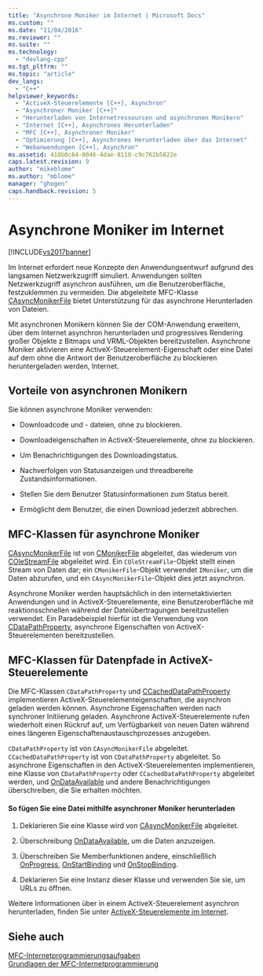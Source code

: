 ```yaml
---
title: "Asynchrone Moniker im Internet | Microsoft Docs"
ms.custom: ""
ms.date: "11/04/2016"
ms.reviewer: ""
ms.suite: ""
ms.technology: 
  - "devlang-cpp"
ms.tgt_pltfrm: ""
ms.topic: "article"
dev_langs: 
  - "C++"
helpviewer_keywords: 
  - "ActiveX-Steuerelemente [C++], Asynchron"
  - "Asynchroner Moniker [C++]"
  - "Herunterladen von Internetressourcen und asynchronen Monikern"
  - "Internet [C++], Asynchrones Herunterladen"
  - "MFC [C++], Asynchroner Moniker"
  - "Optimierung [C++], Asynchrones Herunterladen über das Internet"
  - "Webanwendungen [C++], Asynchron"
ms.assetid: 418b0c64-0046-4dae-8118-c9c762b5822e
caps.latest.revision: 9
author: "mikeblome"
ms.author: "mblome"
manager: "ghogen"
caps.handback.revision: 5
---
```

# Asynchrone Moniker im Internet
[!INCLUDE[vs2017banner](../assembler/inline/includes/vs2017banner.md)]

Im Internet erfordert neue Konzepte den Anwendungsentwurf aufgrund des langsamen Netzwerkzugriff simuliert.  Anwendungen sollten Netzwerkzugriff asynchron ausführen, um die Benutzeroberfläche, festzuklemmen zu vermeiden.  Die abgeleitete MFC\-Klasse [CAsyncMonikerFile](../mfc/reference/casyncmonikerfile-class.md) bietet Unterstützung für das asynchrone Herunterladen von Dateien.  
  
 Mit asynchronen Monikern können Sie der COM\-Anwendung erweitern, über dem Internet asynchron herunterladen und progressives Rendering großer Objekte z Bitmaps und VRML\-Objekten bereitzustellen.  Asynchrone Moniker aktivieren eine ActiveX\-Steuerelement\-Eigenschaft oder eine Datei auf dem ohne die Antwort der Benutzeroberfläche zu blockieren heruntergeladen werden, Internet.  
  
## Vorteile von asynchronen Monikern  
 Sie können asynchrone Moniker verwenden:  
  
-   Downloadcode und \- dateien, ohne zu blockieren.  
  
-   Downloadeigenschaften in ActiveX\-Steuerelemente, ohne zu blockieren.  
  
-   Um Benachrichtigungen des Downloadingstatus.  
  
-   Nachverfolgen von Statusanzeigen und threadbereite Zustandsinformationen.  
  
-   Stellen Sie dem Benutzer Statusinformationen zum Status bereit.  
  
-   Ermöglicht dem Benutzer, die einen Download jederzeit abbrechen.  
  
## MFC\-Klassen für asynchrone Moniker  
 [CAsyncMonikerFile](../mfc/reference/casyncmonikerfile-class.md) ist von [CMonikerFile](../mfc/reference/cmonikerfile-class.md) abgeleitet, das wiederum von [COleStreamFile](../mfc/reference/colestreamfile-class.md) abgeleitet wird.  Ein `COleStreamFile`\-Objekt stellt einen Stream von Daten dar; ein `CMonikerFile`\-Objekt verwendet `IMoniker`, um die Daten abzurufen, und ein `CAsyncMonikerFile`\-Objekt dies jetzt asynchron.  
  
 Asynchrone Moniker werden hauptsächlich in den internetaktivierten Anwendungen und in ActiveX\-Steuerelemente, eine Benutzeroberfläche mit reaktionsschnellen während der Dateiübertragungen bereitzustellen verwendet.  Ein Paradebeispiel hierfür ist die Verwendung von [CDataPathProperty](../mfc/reference/cdatapathproperty-class.md), asynchrone Eigenschaften von ActiveX\-Steuerelementen bereitzustellen.  
  
## MFC\-Klassen für Datenpfade in ActiveX\-Steuerelemente  
 Die MFC\-Klassen `CDataPathProperty` und [CCachedDataPathProperty](../mfc/reference/ccacheddatapathproperty-class.md) implementieren ActiveX\-Steuerelementeigenschaften, die asynchron geladen werden können.  Asynchrone Eigenschaften werden nach synchroner Initiierung geladen.  Asynchrone ActiveX\-Steuerelemente rufen wiederholt einen Rückruf auf, um Verfügbarkeit von neuen Daten während eines längeren Eigenschaftenaustauschprozesses anzugeben.  
  
 `CDataPathProperty` ist von `CAsyncMonikerFile` abgeleitet.  `CCachedDataPathProperty` ist von `CDataPathProperty` abgeleitet.  So asynchrone Eigenschaften in den ActiveX\-Steuerelementen implementieren, eine Klasse von `CDataPathProperty` oder `CCachedDataPathProperty` abgeleitet werden, und [OnDataAvailable](../Topic/CAsyncMonikerFile::OnDataAvailable.md) und andere Benachrichtigungen überschreiben, die Sie erhalten möchten.  
  
#### So fügen Sie eine Datei mithilfe asynchroner Moniker herunterladen  
  
1.  Deklarieren Sie eine Klasse wird von [CAsyncMonikerFile](../mfc/reference/casyncmonikerfile-class.md) abgeleitet.  
  
2.  Überschreibung [OnDataAvailable](../Topic/CAsyncMonikerFile::OnDataAvailable.md), um die Daten anzuzeigen.  
  
3.  Überschreiben Sie Memberfunktionen andere, einschließlich [OnProgress](../Topic/CAsyncMonikerFile::OnProgress.md), [OnStartBinding](../Topic/CAsyncMonikerFile::OnStartBinding.md) und [OnStopBinding](../Topic/CAsyncMonikerFile::OnStopBinding.md).  
  
4.  Deklarieren Sie eine Instanz dieser Klasse und verwenden Sie sie, um URLs zu öffnen.  
  
 Weitere Informationen über in einem ActiveX\-Steuerelement asynchron herunterladen, finden Sie unter [ActiveX\-Steuerelemente im Internet](../mfc/activex-controls-on-the-internet.md).  
  
## Siehe auch  
 [MFC\-Internetprogrammierungsaufgaben](../mfc/mfc-internet-programming-tasks.md)   
 [Grundlagen der MFC\-Internetprogrammierung](../mfc/mfc-internet-programming-basics.md)